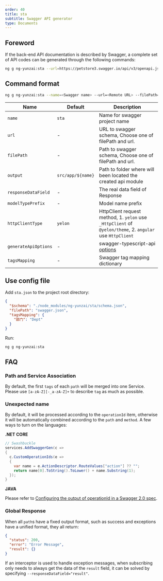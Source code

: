 ```yaml
---
order: 40
title: sta
subtitle: Swagger API generator
type: Documents
---
```


## Foreword

If the back-end API documentation is described by Swagger, a complete set of API codes can be generated through the
following commands:

```bash
ng g ng-yunzai:sta --url=https://petstore3.swagger.io/api/v3/openapi.json 
```

## Command format

```bash
ng g ng-yunzai:sta --name=<Swagger name> --url=<Remote URL> --filePath=<Local Swagger.json> --output=<Path to folder>
```

| Name                 | Default           | Description                                                                                              |
|----------------------|-------------------|----------------------------------------------------------------------------------------------------------|
| `name`               | `sta`             | Name for swagger project name                                                                            |
| `url`                | -                 | URL to swagger schema, Choose one of filePath and url.                                                   |
| `filePath`           | -                 | Path to swagger schema, Choose one of filePath and url.                                                  |
| `output`             | `src/app/${name}` | Path to folder where will been located the created api module                                            |
| `responseDataField`  | -                 | The real data field of Response                                                                          |
| `modelTypePrefix`    | -                 | Model name prefix                                                                                        |
| `httpClientType`     | `yelon`           | HttpClient request method, 1. `yelon` use `_HttpClient` of `@yelon/theme`, 2. `angular` use `HttpClient` |
| `generateApiOptions` | -                 | swagger-typescript-api [options](https://github.com/acacode/swagger-typescript-api#-usage)               |
| `tagsMapping`        | -                 | Swagger tag mapping dictionary                                                                           |

## Use config file

Add `sta.json` to the project root directory:

```json
{
  "$schema": "./node_modules/ng-yunzai/sta/schema.json",
  "filePath": "swagger.json",
  "tagsMapping": {
    "部门": "Dept"
  }
}
```

Run:

```bash
ng g ng-yunzai:sta
```

## FAQ

### Path and Service Association

By default, the first `tags` of each `path` will be merged into one Service. Please use `[a-zA-Z][-_a-zA-Z]+` to
describe `tag` as much as possible.

### Unexpected name

By default, it will be processed according to the `operationId` item, otherwise it will be automatically combined
according to the `path` and `method`. A few ways to turn on the languages:

**.NET CORE**

```cs
// Swashbuckle
services.AddSwaggerGen(c =>
{
  c.CustomOperationIds(e =>
  {
    var name = e.ActionDescriptor.RouteValues["action"] ?? "";
    return name[0].ToString().ToLower() + name.Substring(1);
  });
}
```

**JAVA**

Please refer
to [Configuring the output of operationId in a Swagger 2.0 spec](https://springfox.github.io/springfox/docs/snapshot/#configuring-the-output-of-operationid-in-a-swagger-2-0-spec).

### Global Response

When all `path`s have a fixed output format, such as success and exceptions have a unified format, they all return:

```json
{
  "status": 200,
  "error": "Error Message",
  "result": {}
}
```

If an interceptor is used to handle exception messages, when subscribing only needs to always get the data of
the `result` field, it can be solved by specifying `--responseDataField="result"`.
